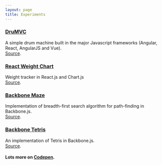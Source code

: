 ```yaml
---
layout: page
title: Experiments
---
```


<h3><a href="http://drumvc.com" target="_blank">DruMVC</a></h3>

A simple drum machine built in the major Javascript frameworks (Angular, React, AngularJS and Vue).<br>
<a href="https://github.com/drumvc" target="_blank">Source</a>.

<h3><a href="https://github.com/unlikenesses/react-weight-chart" target="_blank">React Weight Chart</a></h3>

Weight tracker in React.js and Chart.js<br>
<a href="https://github.com/unlikenesses/react-weight-chart" target="_blank">Source</a>.

<h3><a href="http://unlikenesses.github.io/backbone-maze/" target="_blank">Backbone Maze</a></h3>

Implementation of breadth-first search algorithm for path-finding in Backbone.js.<br>
<a href="https://github.com/unlikenesses/backbone-maze" target="_blank">Source</a>.

<h3><a href="https://unlikenesses.github.io/backbone-tetris/" target="_blank">Backbone Tetris</a></h3>

An implementation of Tetris in Backbone.js.<br>
<a href="https://github.com/unlikenesses/backbone-tetris" target="_blank">Source</a>.

<h4>Lots more on <a href="https://codepen.io/unlikenesses/pens/public" target="_blank">Codepen</a>.</h4>



